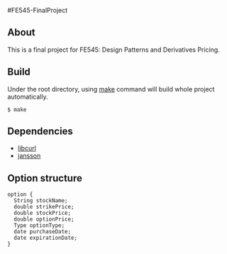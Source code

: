 #FE545-FinalProject

## About
This is a final project for FE545: Design Patterns and Derivatives Pricing. 

## Build
Under the root directory, using [make](http://unixhelp.ed.ac.uk/CGI/man-cgi?make) command will build whole project automatically.
```
$ make
```

## Dependencies
- [libcurl](http://curl.haxx.se/libcurl/)
- [jansson](http://www.digip.org/jansson/)


## Option structure

```
option {
  String stockName;
  double strikePrice;
  double stockPrice;
  double optionPrice;
  Type optionType;
  date purchaseDate;
  date expirationDate;
}

```


